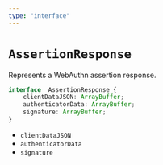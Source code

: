 ```yaml
---
type: "interface"
---
```


# `AssertionResponse`

Represents a WebAuthn assertion response.

```ts
interface  AssertionResponse {
	clientDataJSON: ArrayBuffer;
	authenticatorData: ArrayBuffer;
	signature: ArrayBuffer;
}
```

- `clientDataJSON`
- `authenticatorData`
- `signature`

